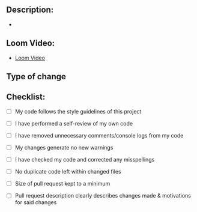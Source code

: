 <!-- DO NOT CHANGE OR MODIFY THIS FILE!! This is for copying and pasting in the PR sectction of the repo -->

## Description:

- 


## Loom Video:
 - [Loom Video](https://www.loom.com/share/41c36af46ac84d9db1fe30f4a20236b0)

## Type of change



## Checklist:

- [ ] My code follows the style guidelines of this project
- [ ] I have performed a self-review of my own code
- [ ] I have removed unnecessary comments/console logs from my code
- [ ] My changes generate no new warnings
- [ ] I have checked my code and corrected any misspellings
- [ ] No duplicate code left within changed files
- [ ] Size of pull request kept to a minimum
- [ ] Pull request description clearly describes changes made & motivations for said changes


